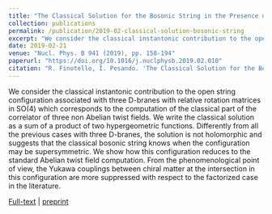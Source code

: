 ```yaml
---
title: "The Classical Solution for the Bosonic String in the Presence of three D-branes Rotated by Arbitrary SO(4) Elements"
collection: publications
permalink: /publication/2019-02-classical-solution-bosonic-string
excerpt: "We consider the classical instantonic contribution to the open string configuration associated with three D-branes with relative rotation matrices in SO(4)."
date: 2019-02-21
venue: "Nucl. Phys. B 941 (2019), pp. 158-194"
paperurl: "https://doi.org/10.1016/j.nuclphysb.2019.02.010"
citation: "R. Finotello, I. Pesando. 'The Classical Solution for the Bosonic String in the Presence of three D-branes Rotated by Arbitrary SO(4) Elements'. Nucl. Phys. B 941 (2019), pp. 158-194."
---
```

We consider the classical instantonic contribution to the open string configuration associated with three D-branes with relative rotation matrices in $\mathrm{SO}(4)$ which corresponds to the computation of the classical part of the correlator of three non Abelian twist fields. We write the classical solution as a sum of a product of two hypergeometric functions. Differently from all the previous cases with three D-branes, the solution is not holomorphic and suggests that the classical bosonic string knows when the configuration may be supersymmetric. We show how this configuration reduces to the standard Abelian twist field computation. From the phenomenological point of view, the Yukawa couplings between chiral matter at the intersection in this configuration are more suppressed with respect to the factorized case in the literature.

[Full-text](https://doi.org/10.1016/j.nuclphysb.2019.02.010) | [preprint](https://arxiv.org/abs/1812.04643)
